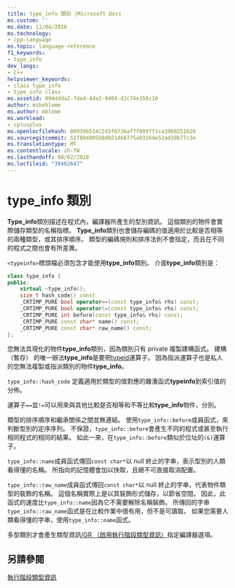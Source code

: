 ```yaml
---
title: type_info 類別 |Microsoft Docs
ms.custom: ''
ms.date: 11/04/2016
ms.technology:
- cpp-language
ms.topic: language-reference
f1_keywords:
- type_info
dev_langs:
- C++
helpviewer_keywords:
- class type_info
- type_info class
ms.assetid: 894ddda2-7de4-4da3-9404-d2c74e356c16
author: mikeblome
ms.author: mblome
ms.workload:
- cplusplus
ms.openlocfilehash: 00939b514c243f673baf7f0997f1ca3860251626
ms.sourcegitcommit: 51f804005b8d921468775a0316de52ad39b77c3e
ms.translationtype: MT
ms.contentlocale: zh-TW
ms.lasthandoff: 08/02/2018
ms.locfileid: "39462647"
---
```

# <a name="typeinfo-class"></a>type_info 類別
**Type_info**類別描述在程式內，編譯器所產生的型別資訊。 這個類別的物件會實際儲存類型的名稱指標。 **Type_info**類別也會儲存編碼的值適用於比較是否相等的兩種類型，或其排序順序。 類型的編碼規則和排序法則不會指定，而且在不同的程式之間也會有所差異。  
  
 `<typeinfo>`標頭檔必須包含才能使用**type_info**類別。 介面**type_info**類別是：  
  
```cpp
class type_info {  
public:  
    virtual ~type_info();  
    size_t hash_code() const  
    _CRTIMP_PURE bool operator==(const type_info& rhs) const;  
    _CRTIMP_PURE bool operator!=(const type_info& rhs) const;  
    _CRTIMP_PURE int before(const type_info& rhs) const;  
    _CRTIMP_PURE const char* name() const;  
    _CRTIMP_PURE const char* raw_name() const;  
};  
```  
  
 您無法具現化的物件**type_info**類別，因為類別只有 private 複製建構函式。 建構 （暫存） 的唯一辦法**type_info**是要把[typeid](../cpp/typeid-operator.md)運算子。 因為指派運算子也是私人的您無法複製或指派類別的物件**type_info**。  
  
 `type_info::hash_code` 定義適用於類型的值對應的雜湊函式**typeinfo**到索引值的分佈。  
  
 運算子`==`並`!=`可以用來與其他比較是否相等和不等比較**type_info**物件，分別。  
  
 類型的排序順序和繼承關係之間並無連結。 使用`type_info::before`成員函式，來判斷型別的定序序列。 不保證，`type_info::before`會產生不同的程式或甚至執行相同程式的相同的結果。 如此一來，在`type_info::before`類似於位址的`(&)`運算子。  
  
 `type_info::name`成員函式傳回`const char*`以 null 終止的字串，表示型別的人類看得懂的名稱。 所指向的記憶體會加以快取，且絕不可直接取消配置。  
  
 `type_info::raw_name`成員函式傳回`const char*`以 null 終止的字串，代表物件類型的裝飾的名稱。 這個名稱實際上是以其裝飾形式儲存，以節省空間。 因此，此函式的速度比`type_info::name`因為它不需要解除名稱裝飾。 所傳回的字串`type_info::raw_name`函式是在比較作業中很有用，但不是可讀取。 如果您需要人類看得懂的字串，使用`type_info::name`函式。  
  
 多型類別才會產生類型資訊[/GR （啟用執行階段類型資訊）](../build/reference/gr-enable-run-time-type-information.md)指定編譯器選項。  
  
## <a name="see-also"></a>另請參閱  
 [執行階段類型資訊](../cpp/run-time-type-information.md)